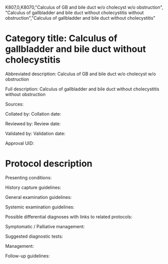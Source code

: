 K807,0,K8070,"Calculus of GB and bile duct w/o cholecyst w/o obstruction", "Calculus of gallbladder and bile duct without cholecystitis without obstruction","Calculus of gallbladder and bile duct without cholecystitis"
# Category title: Calculus of gallbladder and bile duct without cholecystitis

Abbreviated description: Calculus of GB and bile duct w/o cholecyst w/o obstruction

Full description: Calculus of gallbladder and bile duct without cholecystitis without obstruction

Sources:

Collated by:
Collation date:

Reviewed by:
Review date:

Validated by:
Validation date:

Approval UID:

# Protocol description

Presenting conditions:

History capture guidelines:

General examination guidelines:

Systemic examination guidelines:

Possible differential diagnoses with links to related protocols:

Symptomatic / Palliative management:

Suggested diagnostic tests:

Management:

Follow-up guidelines:
